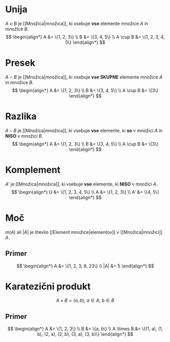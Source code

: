 # Unija
$A \cup B$ je [[Množica|množica]], ki vsebuje **vse** elemente množice $A$ in množice $B$.
$$
\begin{align*}
A &= \{1, 2, 3\} \\
B &= \{3, 4, 5\} \\
A \cup B &= \{1, 2, 3, 4, 5\}
\end{align*}
$$
# Presek
$A \cap B$ je [[Množica|množica]], ki vsebuje **vse SKUPNE** elemente množice $A$ in množice $B$.
$$
\begin{align*}
A &= \{1, 2, 3\} \\
B &= \{3, 4, 5\} \\
A \cup B &= \{3\}
\end{align*}
$$
# Razlika
$A - B$ je [[Množica|množica]], ki vsebuje **vse** elemente, ki **so** v množici $A$ in **NISO** v množici $B$.
$$
\begin{align*}
A &= \{1, 2, 3\} \\
B &= \{3, 4, 5\} \\
A \cup B &= \{3\}
\end{align*}
$$
# Komplement
$A'$ je [[Množica|množica]], ki vsebuje **vse** elemente, ki **NISO** v množici $A$.
$$
\begin{align*}
U &= \{1, 2, 3, 4, 5\} \\
A &= \{1, 2, 3\} \\
A' &= \{4, 5\}
\end{align*}
$$
# Moč
$m(A)$ ali $|A|$ je število [[Element množice|elementov]] v [[Množica|množici]] $A$.
## Primer
$$
\begin{align*}
A &= \{1, 2, 3, 9, 23\} \\
|A| &= 5
\end{align*}
$$
# Karatezični produkt
$$
A \times B = {(a, b);\ a \in A,\ b \in B}
$$
## Primer
$$
\begin{align*}
A &= \{1, 2, 3\} \\
B &= \{a, b\} \\
A \times B &= \{(1, a), (1, b), (2, a), (2, b), (3, a), (3, b)\}
\end{align*}
$$

